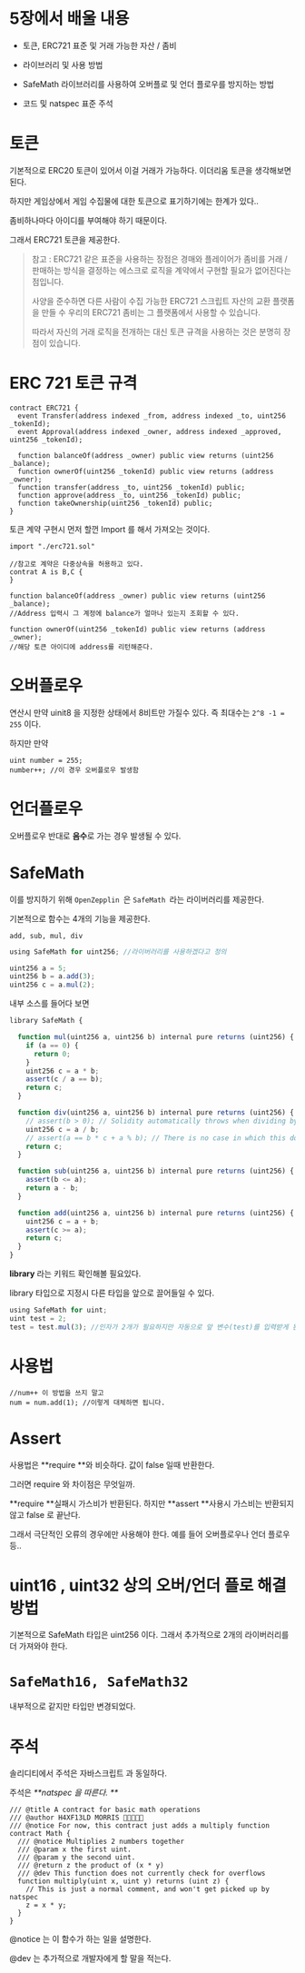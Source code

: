 # 5장에서 배울 내용

* 토큰, ERC721 표준 및 거래 가능한 자산 / 좀비

* 라이브러리 및 사용 방법

* SafeMath 라이브러리를 사용하여 오버플로 및 언더 플로우를 방지하는 방법

* 코드 및 natspec 표준 주석

#  토큰

기본적으로 ERC20 토큰이 있어서 이걸 거래가 가능하다. 이더리움 토큰을 생각해보면 된다.

하지만 게임상에서 게임 수집물에 대한 토큰으로 표기하기에는 한계가 있다..

좀비하나마다 아이디를 부여해야 하기 때문이다.

그래서 ERC721 토큰을 제공한다.

> 참고 : ERC721 같은 표준을 사용하는 장점은 경매와 플레이어가 좀비를 거래 / 판매하는 방식을 결정하는 에스크로 로직을 계약에서 구현할 필요가 없어진다는 점입니다.
>
> 사양을 준수하면 다른 사람이 수집 가능한 ERC721 스크립트 자산의 교환 플랫폼을 만들 수 우리의 ERC721 좀비는 그 플랫폼에서 사용할 수 있습니다.
>
> 따라서 자신의 거래 로직을 전개하는 대신 토큰 규격을 사용하는 것은 분명히 장점이 있습니다.

# ERC 721 토큰 규격

```
contract ERC721 {
  event Transfer(address indexed _from, address indexed _to, uint256 _tokenId);
  event Approval(address indexed _owner, address indexed _approved, uint256 _tokenId);

  function balanceOf(address _owner) public view returns (uint256 _balance);
  function ownerOf(uint256 _tokenId) public view returns (address _owner);
  function transfer(address _to, uint256 _tokenId) public;
  function approve(address _to, uint256 _tokenId) public;
  function takeOwnership(uint256 _tokenId) public;
}
```

토큰 계약 구현시 먼저 할껀 Import 를 해서 가져오는 것이다.

```
import "./erc721.sol"

//참고로 계약은 다중상속을 허용하고 있다. 
contrat A is B,C {
}
```

```
function balanceOf(address _owner) public view returns (uint256 _balance);
//Address 입력시 그 계정에 balance가 얼마나 있는지 조회할 수 있다.
```

```
function ownerOf(uint256 _tokenId) public view returns (address _owner);
//해당 토큰 아이디에 address를 리턴해준다.
```

# 오버플로우

연산시 만약 uinit8 을 지정한 상태에서 8비트만 가질수 있다. 즉 최대수는 `2^8 -1 = 255` 이다. 

하지만 만약 

```
uint number = 255;
number++; //이 경우 오버플로우 발생함
```

# 언더플로우

오버플로우 반대로 **음수**로 가는 경우 발생될 수 있다. 

# SafeMath

이를 방지하기 위해 `OpenZepplin `은 `SafeMath `라는 라이버러리를 제공한다. 

기본적으로 함수는 4개의 기능을 제공한다. 

`add, sub, mul, div`

```js
using SafeMath for uint256; //라이버러리를 사용하겠다고 정의

uint256 a = 5;
uint256 b = a.add(3);
uint256 c = a.mul(2);
```

내부 소스를 들어다 보면

```js
library SafeMath {

  function mul(uint256 a, uint256 b) internal pure returns (uint256) {
    if (a == 0) {
      return 0;
    }
    uint256 c = a * b;
    assert(c / a == b);
    return c;
  }

  function div(uint256 a, uint256 b) internal pure returns (uint256) {
    // assert(b > 0); // Solidity automatically throws when dividing by 0
    uint256 c = a / b;
    // assert(a == b * c + a % b); // There is no case in which this doesn't hold
    return c;
  }

  function sub(uint256 a, uint256 b) internal pure returns (uint256) {
    assert(b <= a);
    return a - b;
  }

  function add(uint256 a, uint256 b) internal pure returns (uint256) {
    uint256 c = a + b;
    assert(c >= a);
    return c;
  }
}
```

**library** 라는 키워드 확인해볼 필요있다. 

library 타입으로 지정시 다른 타입을 앞으로 끌어들일 수 있다. 

```js
using SafeMath for uint;
uint test = 2;
test = test.mul(3); //인자가 2개가 필요하지만 자동으로 앞 변수(test)를 입력받게 된다.. 
```

# 사용법

```
//num++ 이 방법을 쓰지 말고
num = num.add(1); //이렇게 대체하면 됩니다.
```

# Assert

사용법은 **require **와 비슷하다. 값이 false 일때 반환한다. 

그러면 require 와 차이점은 무엇일까. 

**require **실패시 가스비가 반환된다. 하지만 **assert **사용시 가스비는 반환되지 않고 false 로 끝난다. 

그래서 극단적인 오류의 경우에만 사용해야 한다. 예를 들어 오버플로우나 언더 플로우등..

# uint16 , uint32 상의 오버/언더 플로 해결방법

기본적으로 SafeMath 타입은 uint256 이다.  그래서 추가적으로 2개의 라이버러리를 더 가져와야 한다. 

# `SafeMath16, SafeMath32`

내부적으로 같지만 타입만 변경되었다. 

# 주석

솔리디티에서 주석은 자바스크립트 과 동일하다. 

주석은 _**natspec 을 따른다. **_

```
/// @title A contract for basic math operations
/// @author H4XF13LD MORRIS 💯💯😎💯💯
/// @notice For now, this contract just adds a multiply function
contract Math {
  /// @notice Multiplies 2 numbers together
  /// @param x the first uint.
  /// @param y the second uint.
  /// @return z the product of (x * y)
  /// @dev This function does not currently check for overflows
  function multiply(uint x, uint y) returns (uint z) {
    // This is just a normal comment, and won't get picked up by natspec
    z = x * y;
  }
}
```

@notice 는 이 함수가 하는 일을 설명한다. 

@dev 는 추가적으로 개발자에게 할 말을 적는다. 

